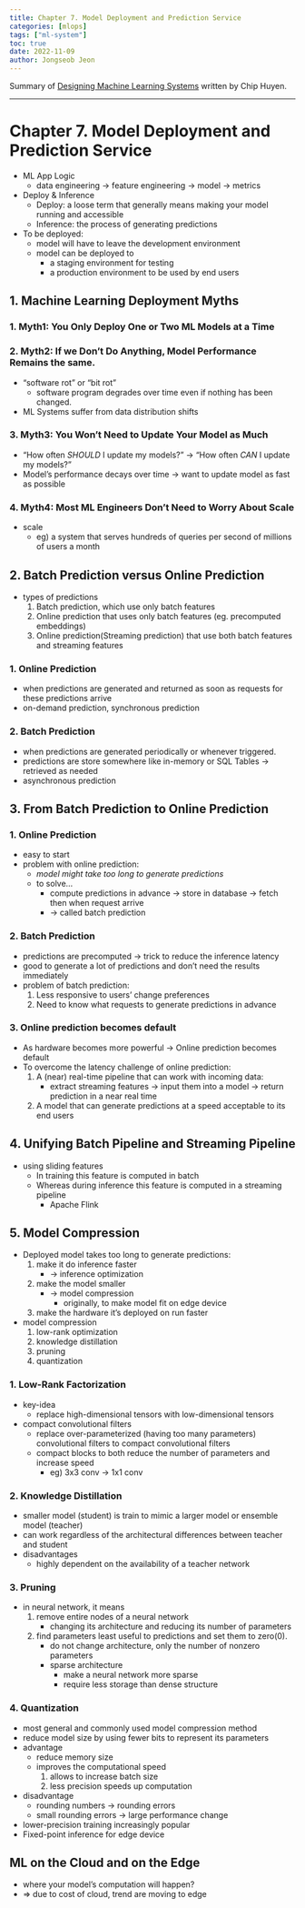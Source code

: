```yaml
---
title: Chapter 7. Model Deployment and Prediction Service
categories: [mlops]
tags: ["ml-system"]
toc: true
date: 2022-11-09
author: Jongseob Jeon
---
```


Summary of [Designing Machine Learning Systems](https://learning.oreilly.com/library/view/designing-machine-learning/9781098107956/) written by Chip Huyen.

---
# Chapter 7. Model Deployment and Prediction Service

- ML App Logic
    - data engineering → feature engineering → model → metrics
- Deploy & Inference
    - Deploy: a loose term that generally means making your model running and accessible
    - Inference: the process of generating predictions
- To be deployed:
    - model will have to leave the development environment
    - model can be deployed to
        - a staging environment for testing
        - a production environment to be used by end users

## 1. Machine Learning Deployment Myths

### 1. Myth1: You Only Deploy One or Two ML Models at a Time

### 2. Myth2: If we Don’t Do Anything, Model Performance Remains the same.

- “software rot” or “bit rot”
    - software program degrades over time even if nothing has been changed.
- ML Systems suffer from data distribution shifts

### 3. Myth3: You Won’t Need to Update Your Model as Much

- “How often *SHOULD* I update my models?” → “How often *CAN* I update my models?”
- Model’s performance decays over time → want to update model as fast as possible

### 4. Myth4: Most ML Engineers Don’t Need to Worry About Scale

- scale
    - eg) a system that serves hundreds of queries per second of millions of users a month

## 2. Batch Prediction versus Online Prediction

- types of predictions
    1. Batch prediction, which use only batch features
    2. Online prediction that uses only batch features (eg. precomputed embeddings)
    3. Online prediction(Streaming prediction) that use both batch features and streaming features

### 1. Online Prediction

- when predictions are generated and returned as soon as requests for these predictions arrive
- on-demand prediction, synchronous prediction

### 2. Batch Prediction

- when predictions are generated periodically or whenever triggered.
- predictions are store somewhere like in-memory or SQL Tables → retrieved as needed
- asynchronous prediction

## 3. From Batch Prediction to Online Prediction

### 1. Online Prediction

- easy to start
- problem with online prediction:
    - *model might take too long to generate predictions*
    - to solve…
        - compute predictions in advance → store in database → fetch then when request arrive
        - → called batch prediction

### 2. Batch Prediction

- predictions are precomputed → trick to reduce the inference latency
- good to generate  a lot of predictions and don’t need the results immediately
- problem of batch prediction:
    1. Less responsive to users’ change preferences
    2. Need to know what requests to generate predictions in advance

### 3. Online prediction becomes default

- As hardware becomes more powerful → Online prediction becomes default
- To overcome the latency challenge of online prediction:
    1. A (near) real-time pipeline that can work with incoming data:
        - extract streaming features → input them into a model → return prediction in a near real time
    2. A model that can generate predictions at a speed acceptable to its end users

## 4. Unifying Batch Pipeline and Streaming Pipeline

- using sliding features
    - In training this feature is computed in batch
    - Whereas during inference this feature is computed in a streaming pipeline
        - Apache Flink

## 5. Model Compression

- Deployed model takes too long to generate predictions:
    1. make it do inference faster 
        - → inference optimization
    2. make the model smaller
        - → model compression
            - originally, to make model fit on edge device
    3. make the hardware it’s deployed on run faster
- model compression
    1. low-rank optimization
    2. knowledge distillation
    3. pruning
    4. quantization

### 1. Low-Rank Factorization

- key-idea
    - replace high-dimensional tensors with low-dimensional tensors
- compact convolutional filters
    - replace over-parameterized (having too many parameters) convolutional filters to compact convolutional filters
    - compact blocks to both reduce the number of parameters and increase speed
        - eg) 3x3 conv → 1x1 conv

### 2. Knowledge Distillation

- smaller model (student) is train to mimic a larger model or ensemble model (teacher)
- can work regardless of the architectural differences between teacher and student
- disadvantages
    - highly dependent on the availability of a teacher network

### 3. Pruning

- in neural network, it means
    1. remove entire nodes of a neural network
        - changing its architecture and reducing its number of parameters
    2. find parameters least useful to predictions and set them to zero(0).
        - do not change architecture, only the number of nonzero parameters
        - sparse architecture
            - make a neural network more sparse
            - require less storage than dense structure

### 4. Quantization

- most general and commonly used model compression method
- reduce model size by using fewer bits to represent its parameters
- advantage
    - reduce memory size
    - improves the computational speed
        1. allows to increase batch size
        2. less precision speeds up computation
- disadvantage
    - rounding numbers → rounding errors
    - small rounding errors → large performance change
- lower-precision training increasingly popular
- Fixed-point inference for edge device

## ML on the Cloud and on the Edge

- where your model’s computation will happen?
- ⇒ due to cost of cloud, trend are moving to edge